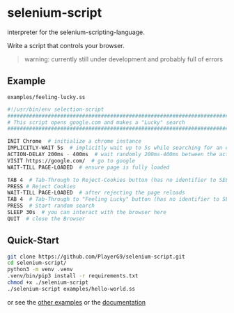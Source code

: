 # selenium-script

interpreter for the selenium-scripting-language.

Write a script that controls your browser.

> warning: currently still under development and probably full of errors

## Example

`examples/feeling-lucky.ss`
```bash
#!/usr/bin/env selection-script
################################################################################
# This script opens google.com and makes a "Lucky" search
################################################################################

INIT Chrome  # initialize a chrome instance
IMPLICITLY-WAIT 5s  # implicitly wait up to 5s while searching for an element
ACTION-DELAY 200ms - 400ms  # wait randomly 200ms-400ms between the actions
VISIT https://google.com/  # go to google
WAIT-TILL PAGE-LOADED  # ensure page is fully loaded

TAB 4  # Tab-Through to Reject-Cookies button (has no identifier to SELECT)
PRESS # Reject Cookies
WAIT-TILL PAGE-LOADED  # after rejecting the page reloads
TAB 4  # Tab-Through to "Feeling Lucky" button (has no identifier to SELECT)
PRESS  # Start random search
SLEEP 30s  # you can interact with the browser here
QUIT  # close the Browser
```

## Quick-Start

```bash
git clone https://github.com/PlayerG9/selenium-script.git
cd selenium-script/
python3 -m venv .venv
.venv/bin/pip3 install -r requirements.txt
chmod +x ./selenium-script
./selenium-script examples/hello-world.ss
```

or see the [other examples](./examples) or the [documentation](./docs)
